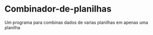 # Combinador-de-planilhas
 Um programa para combinas dados de varias planilhas em apenas uma planilha
